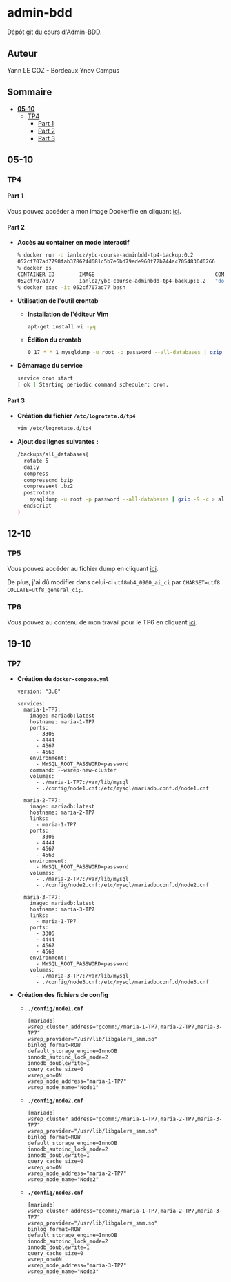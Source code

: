 # admin-bdd

Dépôt git du cours d'Admin-BDD.

## Auteur

Yann LE COZ - Bordeaux Ynov Campus

## Sommaire

- [**05-10**](#05-10)
  - [TP4](#TP4)
    - [Part 1](#Part-1)
    - [Part 2](#Part-2)
    - [Part 3](#Part-3)

## 05-10

### TP4

#### Part 1

Vous pouvez accéder à mon image Dockerfile en cliquant [ici](https://hub.docker.com/r/ianlcz/ybc-course-adminbdd-tp4-backup).

#### Part 2

- **Accès au container en mode interactif**

  ```zsh
  % docker run -d ianlcz/ybc-course-adminbdd-tp4-backup:0.2
  052cf707ad7798fab378624d681c5b7e5bd79ede960f72b744ac7054836d6266
  % docker ps
  CONTAINER ID        IMAGE                                       COMMAND                  CREATED             STATUS              PORTS                 NAMES
  052cf707ad77        ianlcz/ybc-course-adminbdd-tp4-backup:0.2   "docker-entrypoint.s…"   15 seconds ago      Up 14 seconds       3306/tcp, 33060/tcp   mystifying_curie
  % docker exec -it 052cf707ad77 bash
  ```

- **Utilisation de l'outil crontab**
  - **Installation de l'éditeur Vim**
    ```bash
    apt-get install vi -yq
    ```
  - **Édition du crontab**
    ```zsh
    0 17 * * 1 mysqldump -u root -p password --all-databases | gzip -9 -c > /backups/backup_"$(date +%Y-%m-%d)".sql.gz
    ```
- **Démarrage du service**

  ```bash
  service cron start
  [ ok ] Starting periodic command scheduler: cron.
  ```

#### Part 3

- **Création du fichier `/etc/logrotate.d/tp4`**

  ```bash
  vim /etc/logrotate.d/tp4
  ```

- **Ajout des lignes suivantes :**
  ```bash
  /backups/all_databases{
    rotate 5
    daily
    compress
    compresscmd bzip
    compressext .bz2
    postrotate
      mysqldump -u root -p password --all-databases | gzip -9 -c > all_
    endscript
  }
  ```

## 12-10

### TP5

Vous pouvez accéder au fichier dump en cliquant [ici](https://github.com/ianlcz/admin-bdd/blob/master/12-10/TP5/backups/dump_file).

De plus, j'ai dû modifier dans celui-ci `utf8mb4_0900_ai_ci` par `CHARSET=utf8 COLLATE=utf8_general_ci;`.

### TP6

Vous pouvez au contenu de mon travail pour le TP6 en cliquant [ici](https://github.com/ianlcz/admin-bdd/blob/master/12-10/TP6/).

## 19-10

### TP7

- **Création du `docker-compose.yml`**

  ```
  version: "3.8"

  services:
    maria-1-TP7:
      image: mariadb:latest
      hostname: maria-1-TP7
      ports:
        - 3306
        - 4444
        - 4567
        - 4568
      environment:
        - MYSQL_ROOT_PASSWORD=password
      command: --wsrep-new-cluster
      volumes:
        - ./maria-1-TP7:/var/lib/mysql
        - ./config/node1.cnf:/etc/mysql/mariadb.conf.d/node1.cnf

    maria-2-TP7:
      image: mariadb:latest
      hostname: maria-2-TP7
      links:
        - maria-1-TP7
      ports:
        - 3306
        - 4444
        - 4567
        - 4568
      environment:
        - MYSQL_ROOT_PASSWORD=password
      volumes:
        - ./maria-2-TP7:/var/lib/mysql
        - ./config/node2.cnf:/etc/mysql/mariadb.conf.d/node2.cnf

    maria-3-TP7:
      image: mariadb:latest
      hostname: maria-3-TP7
      links:
        - maria-1-TP7
      ports:
        - 3306
        - 4444
        - 4567
        - 4568
      environment:
        - MYSQL_ROOT_PASSWORD=password
      volumes:
        - ./maria-3-TP7:/var/lib/mysql
        - ./config/node3.cnf:/etc/mysql/mariadb.conf.d/node3.cnf
  ```

- **Création des fichiers de config**

  - **`./config/node1.cnf`**
    ```
    [mariadb]
    wsrep_cluster_address="gcomm://maria-1-TP7,maria-2-TP7,maria-3-TP7"
    wsrep_provider="/usr/lib/libgalera_smm.so"
    binlog_format=ROW
    default_storage_engine=InnoDB
    innodb_autoinc_lock_mode=2
    innodb_doublewrite=1
    query_cache_size=0
    wsrep_on=ON
    wsrep_node_address="maria-1-TP7"
    wsrep_node_name="Node1"
    ```
  - **`./config/node2.cnf`**
    ```
    [mariadb]
    wsrep_cluster_address="gcomm://maria-1-TP7,maria-2-TP7,maria-3-TP7"
    wsrep_provider="/usr/lib/libgalera_smm.so"
    binlog_format=ROW
    default_storage_engine=InnoDB
    innodb_autoinc_lock_mode=2
    innodb_doublewrite=1
    query_cache_size=0
    wsrep_on=ON
    wsrep_node_address="maria-2-TP7"
    wsrep_node_name="Node2"
    ```
  - **`./config/node3.cnf`**

    ```
    [mariadb]
    wsrep_cluster_address="gcomm://maria-1-TP7,maria-2-TP7,maria-3-TP7"
    wsrep_provider="/usr/lib/libgalera_smm.so"
    binlog_format=ROW
    default_storage_engine=InnoDB
    innodb_autoinc_lock_mode=2
    innodb_doublewrite=1
    query_cache_size=0
    wsrep_on=ON
    wsrep_node_address="maria-3-TP7"
    wsrep_node_name="Node3"
    ```
